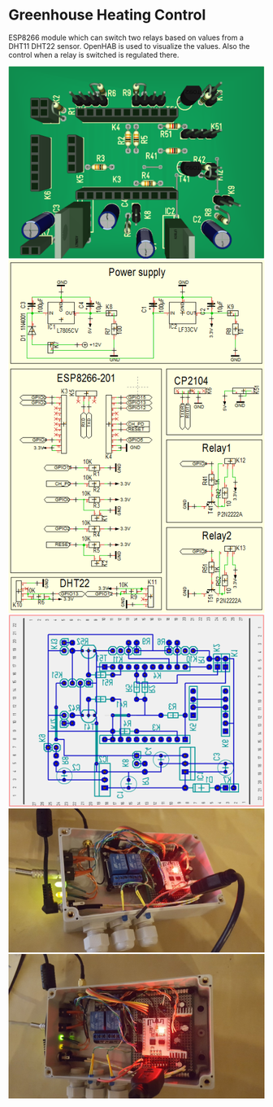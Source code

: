 # Greenhouse Heating Control
ESP8266 module which can switch two relays based on values from a DHT11 DHT22 sensor.
OpenHAB is used to visualize the values. Also the control when a relay is switched is regulated there.

<img src="https://github.com/MarcoH2013/GreenhouseHeatingControl/blob/master/Target3001/3d-Modell.PNG" />
<img src="https://github.com/MarcoH2013/GreenhouseHeatingControl/blob/master/Target3001/circuit%20diagram.PNG" />
<img src="https://github.com/MarcoH2013/GreenhouseHeatingControl/blob/master/Target3001/Circuit%20board.PNG" />
<img src="https://github.com/MarcoH2013/GreenhouseHeatingControl/blob/master/20161219_204416.jpg"/>
<img src="https://github.com/MarcoH2013/GreenhouseHeatingControl/blob/master/20161219_204425.jpg"/>
